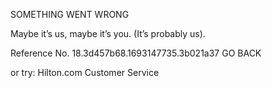 SOMETHING WENT WRONG

Maybe it’s us, maybe it’s you.
(It’s probably us).

Reference No. 18.3d457b68.1693147735.3b021a37
GO BACK

or try:
Hilton.com Customer Service